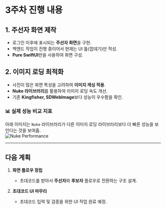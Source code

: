 # 3주차 진행 내용

## 1. 주선자 화면 제작  
- 로그인 이후에 표시되는 **주선자 화면**을 구현.  
- 백엔드 작업이 진행 중이어서 현재는 UI 틀(껍데기)만 작성.  
- **Pure SwiftUI**만을 사용하여 화면 구성.  

## 2. 이미지 로딩 최적화  
- 사진이 많은 화면 특성을 고려하여 **이미지 캐싱 적용**.  
- **Nuke 라이브러리**를 활용하여 이미지 로딩 속도 개선.  
- 기존 **Kingfisher, SDWebImage**보다 성능이 우수함을 확인.  

### 📊 실제 성능 비교 지표  
아래 이미지는 `Nuke` 라이브러리가 다른 이미지 로딩 라이브러리보다 더 빠른 성능을 보인다는 것을 보여줌.  
![Nuke Performance](./8FE0B4A1-F95F-4092-A7E6-D9DC418FCB56.png)  

---

## 다음 계획  
1. **화면 플로우 정립**  
   - 초대코드를 받아서 **주선자**와 **후보자** 플로우로 전환하는 구조 설계.  

2. **초대코드 UI 마무리**  
   - 초대코드 입력 및 검증을 위한 UI 작업 완료 예정.  